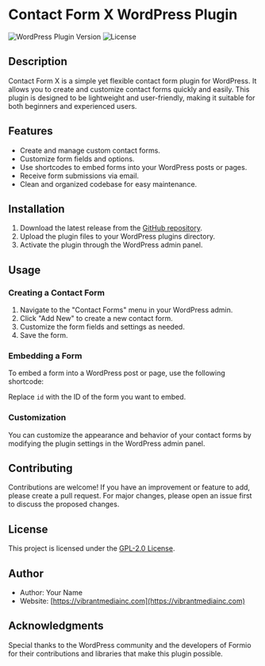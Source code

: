 # Contact Form X WordPress Plugin

![WordPress Plugin Version](https://img.shields.io/wordpress/plugin/v/contact-form-x)
![License](https://img.shields.io/github/license/yourusername/contact-form-x)

## Description

Contact Form X is a simple yet flexible contact form plugin for WordPress. It allows you to create and customize contact forms quickly and easily. This plugin is designed to be lightweight and user-friendly, making it suitable for both beginners and experienced users.

## Features

- Create and manage custom contact forms.
- Customize form fields and options.
- Use shortcodes to embed forms into your WordPress posts or pages.
- Receive form submissions via email.
- Clean and organized codebase for easy maintenance.

## Installation

1. Download the latest release from the [GitHub repository](https://github.com/yourusername/contact-form-x/releases).
2. Upload the plugin files to your WordPress plugins directory.
3. Activate the plugin through the WordPress admin panel.

## Usage

### Creating a Contact Form

1. Navigate to the "Contact Forms" menu in your WordPress admin.
2. Click "Add New" to create a new contact form.
3. Customize the form fields and settings as needed.
4. Save the form.

### Embedding a Form

To embed a form into a WordPress post or page, use the following shortcode:


Replace `id` with the ID of the form you want to embed.

### Customization

You can customize the appearance and behavior of your contact forms by modifying the plugin settings in the WordPress admin panel.

## Contributing

Contributions are welcome! If you have an improvement or feature to add, please create a pull request. For major changes, please open an issue first to discuss the proposed changes.

## License

This project is licensed under the [GPL-2.0 License](LICENSE).

## Author

- Author: Your Name
- Website: [https://vibrantmediainc.com](https://vibrantmediainc.com)

## Acknowledgments

Special thanks to the WordPress community and the developers of Formio for their contributions and libraries that make this plugin possible.

